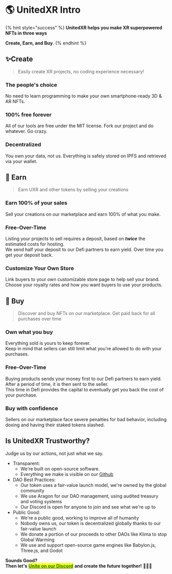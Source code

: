 # 🌎 UnitedXR Intro

{% hint style="success" %}
**UnitedXR helps you make XR superpowered NFTs in three ways**

**Create, Earn, and Buy.**
{% endhint %}

## ✨Create

> Easily create XR projects, no coding experience necessary!

### The people's choice

No need to learn programming to make your own smartphone-ready 3D & AR NFTs.

### 100% free forever

All of our tools are free under the MIT license. Fork our project and do whatever. Go crazy.

### Decentralized

You own your data, not us. Everything is safely stored on IPFS and retrieved via your wallet.

## 💸 Earn

> Earn UXR and other tokens by selling your creations

### Earn 100% of your sales

Sell your creations on our marketplace and earn 100% of what you make.

### Free-Over-Time

Listing your projects to sell requires a deposit, based on _**twice**_ the estimated costs for hosting. \
We send half your deposit to our Defi partners to earn yield. Over time you get your deposit back.&#x20;

### Customize Your Own Store

Link buyers to your own customizable store page to help sell your brand. \
Choose your royalty rates and how you want buyers to use your products.

## 🛒 Buy

> Discover and buy NFTs on our marketplace. Get paid back for all purchases over time

### Own what you buy

Everything sold is yours to keep forever. \
Keep in mind that sellers can still limit what you're allowed to do with your purchases.

### Free-Over-Time

Buying products sends your money first to our Defi partners to earn yield. \
After a period of time, it is then sent to the seller. \
This time in Defi provides the capital to eventually get you back the cost of your purchase.

### Buy with confidence

Sellers on our marketplace face severe penalties for bad behavior, including doxing and having their staked tokens slashed.

## Is UnitedXR Trustworthy?

Judge us by our actions, not just what we say.

* Transparent:
  * We're built on open-source software.&#x20;
  * Everything we make is visible on our [Github](https://github.com/UnitedXR)
* DAO Best Practices:
  * Our token uses a fair-value launch model, we're owned by the global community
  * We use Aragon for our DAO management, using audited treasury and voting systems
  * Our Discord is open for anyone to join and see what we're up to
* Public Good:
  * We're a public good, working to improve all of humanity
  * Nobody owns us, our token is decentralized globally thanks to our fair-value launch
  * We donate a portion of our proceeds to other DAOs like Klima to stop Global Warming
  * We use and support open-source game engines like Babylon.js, Three.js, and Godot

**Sounds Good?**\
**Then let's** [<mark style="color:green;">**Unite on our Discord**</mark>](https://discord.com/invite/fV2SjJzEUr) **and create the future together!** 🦍🦄🦊

##
